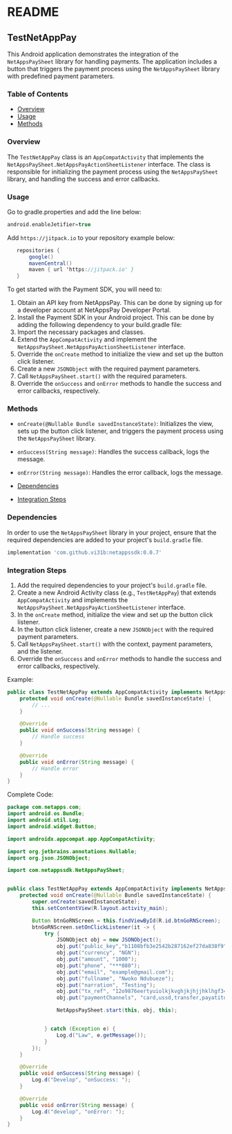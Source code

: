# README

## TestNetAppPay

This Android application demonstrates the integration of the `NetAppsPaySheet` library for handling payments. The application includes a button that triggers the payment process using the `NetAppsPaySheet` library with predefined payment parameters.

### Table of Contents

- [Overview](#overview)
- [Usage](#usage)
- [Methods](#methods)

### Overview

The `TestNetAppPay` class is an `AppCompatActivity` that implements the `NetAppsPaySheet.NetAppsPayActionSheetListener` interface. The class is responsible for initializing the payment process using the `NetAppsPaySheet` library, and handling the success and error callbacks.

### Usage

Go to gradle.properties and add the line below:

 ```gradle
android.enableJetifier=true
```

Add  `https://jitpack.io` to your repository example below:
 ```java
    repositories {
        google()
        mavenCentral()
        maven { url 'https://jitpack.io' }
    }
```

To get started with the Payment SDK, you will need to:




1. Obtain an API key from NetAppsPay. This can be done by signing up for a developer account at NetAppsPay Developer Portal.
2. Install the Payment SDK in your Android project. This can be done by adding the following dependency to your build.gradle file:
3. Import the necessary packages and classes.
4. Extend the `AppCompatActivity` and implement the `NetAppsPaySheet.NetAppsPayActionSheetListener` interface.
5. Override the `onCreate` method to initialize the view and set up the button click listener.
6. Create a new `JSONObject` with the required payment parameters.
7. Call `NetAppsPaySheet.start()` with the required parameters.
8. Override the `onSuccess` and `onError` methods to handle the success and error callbacks, respectively.

### Methods

- `onCreate(@Nullable Bundle savedInstanceState)`: Initializes the view, sets up the button click listener, and triggers the payment process using the `NetAppsPaySheet` library.
- `onSuccess(String message)`: Handles the success callback, logs the message.
- `onError(String message)`: Handles the error callback, logs the message.

- [Dependencies](#dependencies)
- [Integration Steps](#integration-steps)

### Dependencies

In order to use the `NetAppsPaySheet` library in your project, ensure that the required dependencies are added to your project's `build.gradle` file.
 
```gradle
implementation 'com.github.vi31b:netappssdk:0.0.7'
```

### Integration Steps

1. Add the required dependencies to your project's `build.gradle` file.
2. Create a new Android Activity class (e.g., `TestNetAppPay`) that extends `AppCompatActivity` and implements the `NetAppsPaySheet.NetAppsPayActionSheetListener` interface.
3. In the `onCreate` method, initialize the view and set up the button click listener.
4. In the button click listener, create a new `JSONObject` with the required payment parameters.
5. Call `NetAppsPaySheet.start()` with the context, payment parameters, and the listener.
6. Override the `onSuccess` and `onError` methods to handle the success and error callbacks, respectively.



Example:

```java
public class TestNetAppPay extends AppCompatActivity implements NetAppsPaySheet.NetAppsPayActionSheetListener {
    protected void onCreate(@Nullable Bundle savedInstanceState) {
        // ...
    }

    @Override
    public void onSuccess(String message) {
        // Handle success
    }

    @Override
    public void onError(String message) {
        // Handle error
    }
}
```

Complete Code: 
```java
package com.netapps.com;
import android.os.Bundle;
import android.util.Log;
import android.widget.Button;

import androidx.appcompat.app.AppCompatActivity;

import org.jetbrains.annotations.Nullable;
import org.json.JSONObject;

import com.netappssdk.NetAppsPaySheet;


public class TestNetAppPay extends AppCompatActivity implements NetAppsPaySheet.NetAppsPayActionSheetListener {
    protected void onCreate(@Nullable Bundle savedInstanceState) {
        super.onCreate(savedInstanceState);
        this.setContentView(R.layout.activity_main);

        Button btnGoRNScreen = this.findViewById(R.id.btnGoRNScreen);
        btnGoRNScreen.setOnClickListener(it -> {
            try {
                JSONObject obj = new JSONObject();
                obj.put("public_key","b1108bfb3e2542b287162ef27da838f9");
                obj.put("currency", "NGN");
                obj.put("amount", "1000");
                obj.put("phone", "***080");
                obj.put("email", "example@gmail.com");
                obj.put("fullname", "Nwoko Ndubueze");
                obj.put("narration", "Testing");
                obj.put("tx_ref", "12o9876eertyuiolkjkvghjkjhjjhklhgf344sdsd");
                obj.put("paymentChannels", "card,ussd,transfer,payatitude");

                NetAppsPaySheet.start(this, obj, this);


            } catch (Exception e) {
                Log.d("Law", e.getMessage());
            }
        });
    }

    @Override
    public void onSuccess(String message) {
        Log.d("Develop", "onSuccess: ");
    }

    @Override
    public void onError(String message) {
        Log.d("develop", "onError: ");
    }
}
```